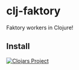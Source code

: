 # clj-faktory

Faktory workers in Clojure!

## Install

[![Clojars Project](https://clojars.org/tech.ducktype/clj-faktory/latest-version.svg)](http://clojars.org/com.apa512/rethinkdb)
